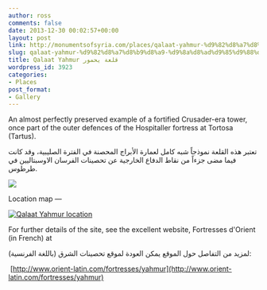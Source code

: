 ```yaml
---
author: ross
comments: false
date: 2013-12-30 00:02:57+00:00
layout: post
link: http://monumentsofsyria.com/places/qalaat-yahmur-%d9%82%d8%a7%d8%b9%d8%a9-%d9%8a%d8%ad%d9%85%d9%88%d8%b1/
slug: qalaat-yahmur-%d9%82%d8%a7%d8%b9%d8%a9-%d9%8a%d8%ad%d9%85%d9%88%d8%b1
title: Qalaat Yahmur قلعة يحمور
wordpress_id: 3923
categories:
- Places
post_format:
- Gallery
---
```


An almost perfectly preserved example of a fortified Crusader-era tower, once part of the outer defences of the Hospitaller fortress at Tortosa (Tartus).


تعتبر هذه القلعة نموذجاً شبه كامل لعمارة الأبراج المحصنة في الفترة الصليبية، وقد كانت فيما مضى جزءاً من نقاط الدفاع الخارجية عن تحصينات الفرسان الاوسبتاليين في طرطوس.


![](http://monumentsofsyria.com/nextgen-attach_to_post/preview/id--3932)

Location map —

[![Qalaat Yahmur location](http://monumentsofsyria.com/wp/wp-content/uploads/Qalaat-Yahmur-location-150x150.png)](http://monumentsofsyria.com/wp/wp-content/uploads/Qalaat-Yahmur-location.png)











For further details of the site, see the excellent website, Fortresses d'Orient (in French) at


لمزيد من التفاصل حول الموقع يمكن العودة لموقع تحصينات الشرق (باللغة الفرنسية):


 [http://www.orient-latin.com/fortresses/yahmur](http://www.orient-latin.com/fortresses/yahmur)


